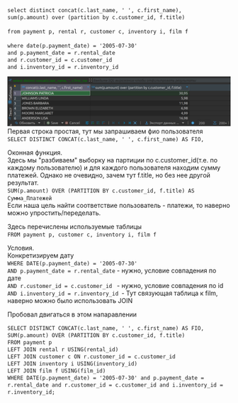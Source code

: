 ```
select distinct concat(c.last_name, ' ', c.first_name), 
sum(p.amount) over (partition by c.customer_id, f.title)

from payment p, rental r, customer c, inventory i, film f

where date(p.payment_date) = '2005-07-30' 
and p.payment_date = r.rental_date 
and r.customer_id = c.customer_id 
and i.inventory_id = r.inventory_id
```

![original](https://github.com/RSafin12/12.5-Indexes/blob/main/original.png)
Первая строка простая, тут мы запрашиваем фио пользователя  
`SELECT DISTINCT CONCAT(c.last_name, ' ', c.first_name) AS FIO,`  

Оконная функция.  
Здесь мы "разбиваем" выборку на партиции по c.customer_id(т.е. по каждому пользователю) и для каждого пользователя находим сумму платежей. Однако не очевидно, зачем тут f.title, но без нее другой результат.  
`SUM(p.amount) OVER (PARTITION BY c.customer_id, f.title) AS Сумма_Платежей`  
Если наша цель найти соответствие пользователь - платежи, то наверно можно упростить/переделать.  

Здесь перечислены используемые таблицы  
`FROM payment p, customer c, inventory i, film f`  

Условия.  
Конкретизируем дату  
`WHERE DATE(p.payment_date) = '2005-07-30' `  
`AND p.payment_date = r.rental_date` - нужно, условие совпадения по дате  
`AND r.customer_id = c.customer_id ` - нужно, условие совпадения по id  
`AND i.inventory_id = r.inventory_id `- Тут связующая таблица к film, наверно можно было использовать JOIN  

Пробовал двигаться в этом напаравлении  
```
SELECT DISTINCT CONCAT(c.last_name, ' ', c.first_name) AS FIO, 
SUM(p.amount) OVER (PARTITION BY c.customer_id, f.title)
FROM payment p
LEFT JOIN rental r USING(rental_id)
LEFT JOIN customer c ON r.customer_id = c.customer_id
LEFT JOIN inventory i USING(inventory_id)
LEFT JOIN film f USING(film_id)
WHERE DATE(p.payment_date) = '2005-07-30' and p.payment_date = r.rental_date and r.customer_id = c.customer_id and i.inventory_id = r.inventory_id;
```


